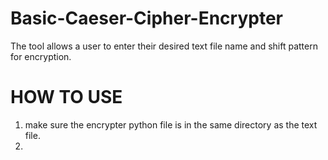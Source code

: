 # Basic-Caeser-Cipher-Encrypter
The tool allows a user to enter their desired text file name and shift pattern for encryption.

# HOW TO USE
1. make sure the encrypter python file is in the same directory as the text file.
2. 

